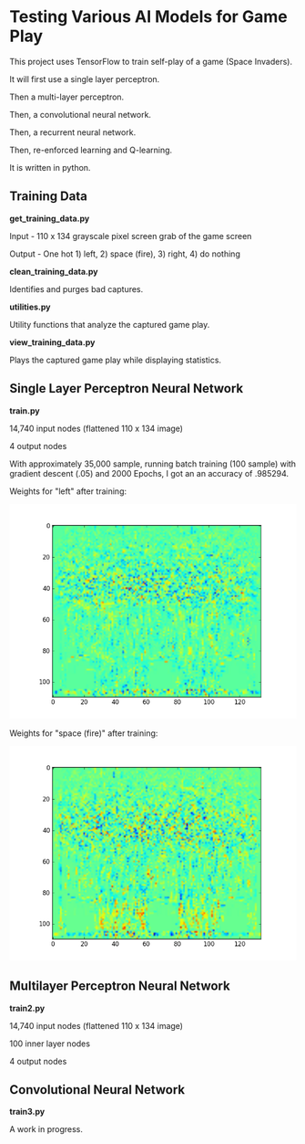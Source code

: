 # Testing Various AI Models for Game Play
This project uses TensorFlow to train self-play of a game (Space Invaders). 

It will first use a single layer perceptron. 

Then a multi-layer perceptron.

Then, a convolutional neural network. 

Then, a recurrent neural network.

Then, re-enforced learning and Q-learning. 

It is written in python.

## Training Data

**get_training_data.py**

Input - 110 x 134 grayscale pixel screen grab of the game screen

Output - One hot 1) left, 2) space (fire), 3) right, 4) do nothing

**clean_training_data.py**

Identifies and purges bad captures.

**utilities.py**

Utility functions that analyze the captured game play.

**view_training_data.py**

Plays the captured game play while displaying statistics.

## Single Layer Perceptron Neural Network

**train.py**

14,740 input nodes (flattened 110 x 134 image)

4 output nodes

With approximately 35,000 sample, running batch training (100 sample) with gradient descent (.05) and 2000 Epochs, I got an an accuracy of .985294.

Weights for "left" after training:

![alt txt](https://github.com/RL1234/AI-Project/blob/master/figure_1.png)

Weights for "space (fire)" after training:

![alt txt](https://github.com/RL1234/AI-Project/blob/master/figure_1-1.png)

## Multilayer Perceptron Neural Network

**train2.py**

14,740 input nodes (flattened 110 x 134 image)

100 inner layer nodes

4 output nodes

## Convolutional Neural Network

**train3.py**

A work in progress.


